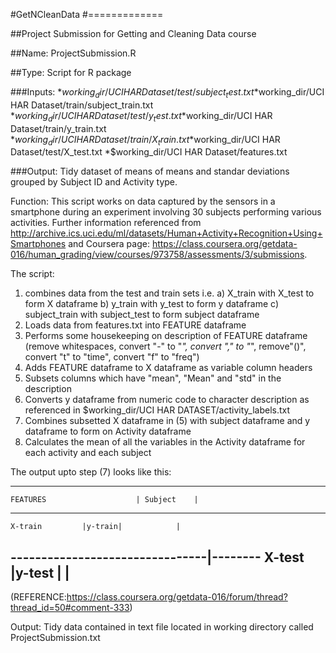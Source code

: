 #GetNCleanData
#=============

##Project Submission for Getting and Cleaning Data course

##Name: ProjectSubmission.R

##Type: Script for R package

###Inputs:
*$working_dir/UCI HAR Dataset/test/subject_test.txt
*$working_dir/UCI HAR Dataset/train/subject_train.txt
*$working_dir/UCI HAR Dataset/test/y_test.txt
*$working_dir/UCI HAR Dataset/train/y_train.txt
*$working_dir/UCI HAR Dataset/train/X_train.txt
*$working_dir/UCI HAR Dataset/test/X_test.txt
*$working_dir/UCI HAR Dataset/features.txt

###Output:
Tidy dataset of means of means and standar deviations grouped by Subject ID and Activity type.

Function:
This script works on data captured by the sensors in a smartphone during an experiment involving 30 subjects performing various activities.
Further information referenced from http://archive.ics.uci.edu/ml/datasets/Human+Activity+Recognition+Using+Smartphones and
Coursera page: https://class.coursera.org/getdata-016/human_grading/view/courses/973758/assessments/3/submissions.

The script:
1) combines data from the test and train sets i.e. 
	a) X_train with X_test to form X dataframe
	b) y_train with y_test to form y dataframe
	c) subject_train with subject_test to form subject dataframe
2) Loads data from features.txt into FEATURE dataframe
3) Performs some housekeeping on description of FEATURE dataframe (remove whitespaces, convert "-" to "_", convert "," to "_", remove"()", convert "t" to "time", convert "f" to "freq")
4) Adds FEATURE dataframe to X dataframe as variable column headers 
5) Subsets columns which have "mean", "Mean" and "std" in the description
6) Converts y dataframe from numeric code to character description as referenced in $working_dir/UCI HAR DATASET/activity_labels.txt 
7) Combines subsetted X dataframe in (5) with subject dataframe and y dataframe to form on Activity dataframe
8) Calculates the mean of all the variables in the Activity dataframe for each activity and each subject

The output upto step (7) looks like this:

-----------------------------------------------------
	FEATURES	                | Subject    |
-----------------------------------------
	X-train			|y-train|            |
--------------------------------|--------
	X-test			|y-test |            |
------------------------------------------------------
(REFERENCE:https://class.coursera.org/getdata-016/forum/thread?thread_id=50#comment-333)

Output:
Tidy data contained in text file located in working directory called ProjectSubmission.txt
